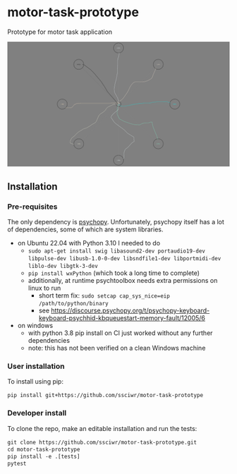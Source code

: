 # motor-task-prototype

Prototype for motor task application

![screenshot](screenshot.png)

## Installation

### Pre-requisites

The only dependency is [psychopy](https://www.psychopy.org/index.html).
Unfortunately, psychopy itself has a lot of dependencies, some of which are system libraries.

- on Ubuntu 22.04 with Python 3.10 I needed to do
  - `sudo apt-get install swig libasound2-dev portaudio19-dev libpulse-dev libusb-1.0-0-dev libsndfile1-dev libportmidi-dev liblo-dev libgtk-3-dev`
  - `pip install wxPython` (which took a long time to complete)
  - additionally, at runtime psychtoolbox needs extra permissions on linux to run
    - short term fix: `sudo setcap cap_sys_nice=eip /path/to/python/binary`
    - see https://discourse.psychopy.org/t/psychopy-keyboard-keyboard-psychhid-kbqueuestart-memory-fault/12005/6
- on windows
  - with python 3.8 pip install on CI just worked without any further dependencies
  - note: this has not been verified on a clean Windows machine

### User installation

To install using pip:

```
pip install git+https://github.com/ssciwr/motor-task-prototype
```

### Developer install

To clone the repo, make an editable installation and run the tests:

```
git clone https://github.com/ssciwr/motor-task-prototype.git
cd motor-task-prototype
pip install -e .[tests]
pytest
```
